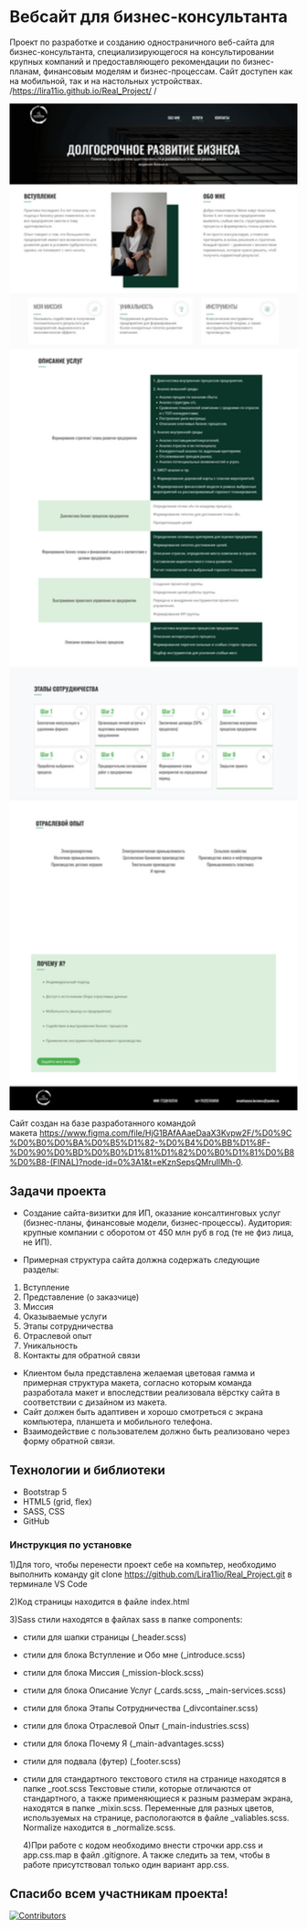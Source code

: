 # Вебсайт для бизнес-консультанта

Проект по разработке и созданию одностраничного веб-сайта для бизнес-консультанта, специализирующегося на консультировании крупных компаний и предоставляющего рекомендации по бизнес-планам, финансовым моделям и бизнес-процессам. Сайт доступен как на мобильной, так и на настольных устройствах.
/https://lira11io.github.io/Real_Project/ /

<img align="center" width=800 src="Site/Site.png" />

Сайт создан на базе разработанного командой макета https://www.figma.com/file/HjG1BAfAAaeDaaX3Kvpw2F/%D0%9C%D0%B0%D0%BA%D0%B5%D1%82-%D0%B4%D0%BB%D1%8F-%D0%90%D0%BD%D0%B0%D1%81%D1%82%D0%B0%D1%81%D0%B8%D0%B8-(FINAL)?node-id=0%3A1&t=eKznSepsQMruIlMh-0.

## Задачи проекта

- Создание сайта-визитки для ИП, оказание консалтинговых услуг (бизнес-планы, финансовые модели, бизнес-процессы). Аудитория: крупные компании с оборотом от 450 млн руб в год (те не физ лица, не ИП).

- Примерная структура сайта должна содержать следующие разделы:

1.  Вступление
2.  Представление (о заказчице)
3.  Миссия
4.  Оказываемые услуги
5.  Этапы сотрудничества
6.  Отраслевой опыт
7.  Уникальность
8.  Контакты для обратной связи

- Клиентом была представлена желаемая цветовая гамма и примерная структура макета, согласно которым команда разработала макет и впоследствии реализовала вёрстку сайта в соответствии с дизайном из макета.
- Сайт должен быть адаптивен и хорошо смотреться с экрана компьютера, планшета и мобильного телефона.
- Взаимодействие с пользователем должно быть реализовано через форму обратной связи.

## Технологии и библиотеки

- Bootstrap 5
- HTML5 (grid, flex)
- SASS, CSS
- GitHub

### Инструкция по установке

1)Для того, чтобы перенести проект себе на компьтер, необходимо выполнить команду git clone https://github.com/Lira11io/Real_Project.git в терминале VS Code

2)Код страницы находится в файле index.html

3)Sass стили находятся в файлах sass в папке components:

- стили для шапки страницы (\_header.scss)
- стили для блока Вступление и Обо мне (\_introduce.scss)
- стили для блока Миссия (\_mission-block.scss)
- стили для блока Описание Услуг (\_cards.scss, \_main-services.scss)
- стили для блока Этапы Сотрудничества (\_divcontainer.scss)
- стили для блока Отраслевой Опыт (\_main-industries.scss)
- стили для блока Почему Я (\_main-advantages.scss)
- стили для подвала (футер) (\_footer.scss)
- cтили для стандартного текстового стиля на странице находятся в папке \_root.scss
  Текстовые стили, которые отличаются от стандартного, а также применяющиеся к разным размерам экрана, находятся в папке \_mixin.scss.
  Переменные для разных цветов, используемых на странице, распологаются в файле \_valiables.scss.
  Normalize находится в \_normalize.scss.

  4)При работе с кодом необходимо внести строчки app.css и app.css.map в файл .gitignore. А также следить за тем, чтобы в работе присутствовал только один вариант app.css.

## Спасибо всем участникам проекта!

[![Contributors](https://contrib.rocks/image?repo=Oksana2211/Project)](https://github.com/Oksana2211/Project/graphs/contributors)
